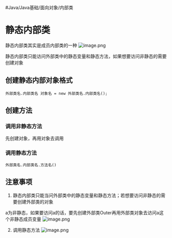 #Java/Java基础/面向对象/内部类 
# 静态内部类
静态内部类其实是成员内部类的一种
![image.png](https://pic.hibugs.net/NGBTEAM/20250330001501625.png)

静态内部类只能访问外部类中的静态变量和静态方法，如果想要访问非静态的需要创建对象
## 创建静态内部对象格式
`外部类名.内部类名 对象名 = new 外部类名.内部类名();`
## 创建方法
### 调用非静态方法
先创建对象，再用对象去调用
### 调用静态方法
`外部类名.内部类名.方法名()`
## 注意事项
1. 静态内部类只能当问外部类中的静态变量和静态方法；若想要访问非静态的需要创建外部类的对象

a为非静态，如果要访问a的话，要先创建外部类Outer再用外部类对象去访问a这个非静态成员变量
![image.png](https://pic.hibugs.net/NGBTEAM/20250330003723044.png)

2. 调用静态方法
![image.png](https://pic.hibugs.net/NGBTEAM/20250330004024754.png)
